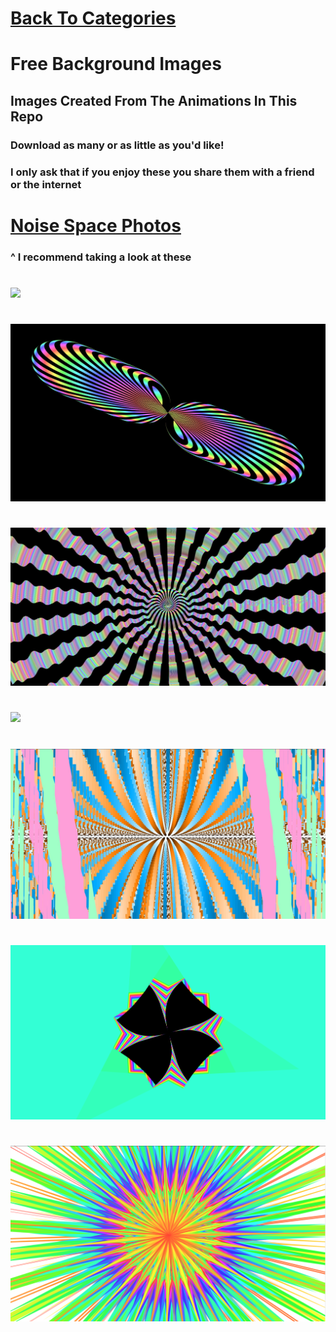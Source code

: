 # [Back To Categories](https://github.com/GabrielQSherman/Animations/tree/master#readme)

# Free Background Images

## Images Created From The Animations In This Repo

### Download as many or as little as you'd like!
### I only ask that if you enjoy these you share them with a friend or the internet


# [Noise Space Photos](https://github.com/GabrielQSherman/Animations/tree/master/Backgound-Photos/noiseproject#readme)
### ^ I recommend taking a look at these 
#
![](yybg.jpg)
#
![](infinity-pill.jpg)
#
![](cosmicrolo.jpg)
#
![](blackstar.png)
#
![](whole-world.jpg)
#
![](g.png)
#
![](s.png)
